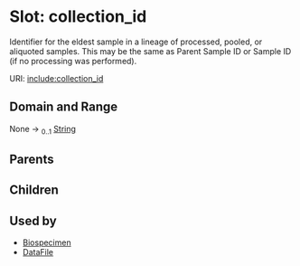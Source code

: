 
# Slot: collection_id


Identifier for the eldest sample in a lineage of processed, pooled, or aliquoted samples. This may be the same as Parent Sample ID or Sample ID (if no processing was performed).

URI: [include:collection_id](https://w3id.org/include/collection_id)


## Domain and Range

None &#8594;  <sub>0..1</sub> [String](types/String.md)

## Parents


## Children


## Used by

 * [Biospecimen](Biospecimen.md)
 * [DataFile](DataFile.md)
